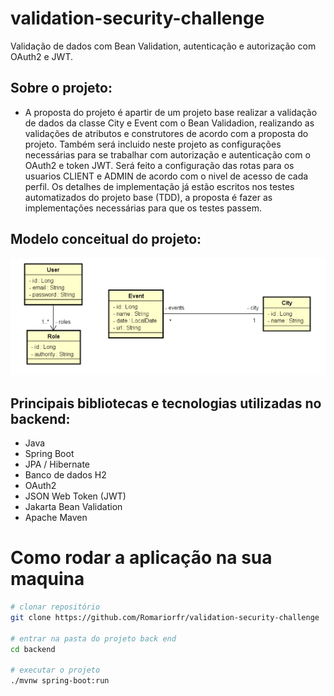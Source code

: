 # validation-security-challenge
Validação de dados com Bean Validation, autenticação e autorização com OAuth2 e JWT.

## Sobre o projeto:

- A proposta do projeto é apartir de um projeto base realizar a validação de dados da classe City e Event com o Bean Validadion,
 realizando as validações de atributos e construtores de acordo com a proposta do projeto.
 Também será incluido neste projeto as configurações necessárias para se trabalhar com autorização e autenticação com o 
 OAuth2 e token JWT. Será feito a configuração das rotas para os usuarios CLIENT e ADMIN de acordo com o nivel de acesso de cada perfil. 
 Os detalhes de implementação já estão escritos nos testes automatizados do projeto base (TDD), a proposta é fazer as implementações 
 necessárias para que os testes passem.
 
 ## Modelo conceitual do projeto:
 
 ![Web 1](https://github.com/Romariorfr/validation-security-challenge/blob/master/backend/Assets/modelo_conceitual.png)
 
## Principais bibliotecas e tecnologias utilizadas no backend:
- Java
- Spring Boot
- JPA / Hibernate
- Banco de dados H2
- OAuth2
- JSON Web Token (JWT)
- Jakarta Bean Validation
- Apache Maven


# Como rodar a aplicação na sua maquina


```bash
# clonar repositório
git clone https://github.com/Romariorfr/validation-security-challenge

# entrar na pasta do projeto back end
cd backend

# executar o projeto
./mvnw spring-boot:run
```
 
 
 


